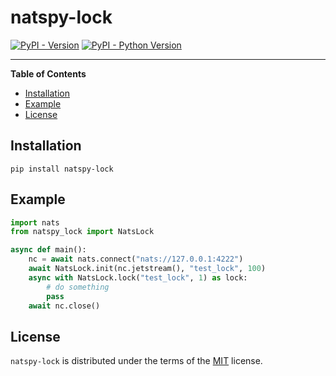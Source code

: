 # natspy-lock

[![PyPI - Version](https://img.shields.io/pypi/v/natspy-lock.svg)](https://pypi.org/project/natspy-lock)
[![PyPI - Python Version](https://img.shields.io/pypi/pyversions/natspy-lock.svg)](https://pypi.org/project/natspy-lock)

-----

**Table of Contents**

- [Installation](#installation)
- [Example](#example)
- [License](#license)


## Installation

```console
pip install natspy-lock
```

## Example

```python
import nats
from natspy_lock import NatsLock

async def main():
    nc = await nats.connect("nats://127.0.0.1:4222")
    await NatsLock.init(nc.jetstream(), "test_lock", 100)
    async with NatsLock.lock("test_lock", 1) as lock:
        # do something
        pass
    await nc.close()
```

## License

`natspy-lock` is distributed under the terms of the [MIT](https://spdx.org/licenses/MIT.html) license.
